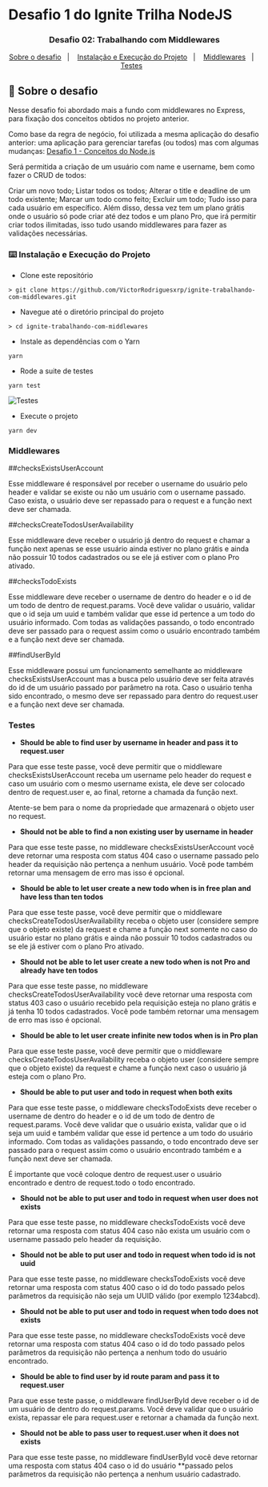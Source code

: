 # Desafio 1 do Ignite Trilha NodeJS


<h3 align="center">
  Desafio 02: Trabalhando com Middlewares
</h3>


<p align="center">
  <a href="#rocket-sobre-o-desafio">Sobre o desafio</a>&nbsp;&nbsp;&nbsp;|&nbsp;&nbsp;&nbsp;
  <a href="#keyboard-instalação-e-execução-do-projeto">Instalação e Execução do Projeto</a>&nbsp;&nbsp;&nbsp;|&nbsp;&nbsp;&nbsp;
  <a href="#Middlewares">Middlewares</a>&nbsp;&nbsp;&nbsp;|&nbsp;&nbsp;&nbsp;
  <a href="#testes">Testes</a>&nbsp;&nbsp;&nbsp;
</p>

## :rocket: Sobre o desafio

Nesse desafio foi abordado mais a fundo com middlewares no Express, para fixação dos conceitos obtidos no projeto anterior.

Como base da regra de negócio, foi utilizada a mesma aplicação do desafio anterior: uma aplicação para gerenciar tarefas (ou todos) mas 
com algumas mudanças: 
<a href="https://github.com/VictorRodriguesxrp/ignite-conceitos-nodejs"> Desafio 1 - Conceitos do Node.js </a>

Será permitida a criação de um usuário com name e username, bem como fazer o CRUD de todos:

Criar um novo todo;
Listar todos os todos;
Alterar o title e deadline de um todo existente;
Marcar um todo como feito;
Excluir um todo;
Tudo isso para cada usuário em específico. Além disso, dessa vez tem um plano grátis onde o usuário só pode criar até dez todos e 
um plano Pro, que irá permitir criar todos ilimitadas, isso tudo usando middlewares para fazer as validações necessárias.


### :keyboard: Instalação e Execução do Projeto

- Clone este repositório

```
> git clone https://github.com/VictorRodriguesxrp/ignite-trabalhando-com-middlewares.git
```

- Navegue até o diretório principal do projeto

```
> cd ignite-trabalhando-com-middlewares
```

- Instale as dependências com o Yarn

```
yarn
```

- Rode a suite de testes

```
yarn test
```

![Testes](https://user-images.githubusercontent.com/64935593/110723408-c3160100-81f2-11eb-8cc8-448b169c115d.PNG)


- Execute o projeto

```
yarn dev
```

### Middlewares

##checksExistsUserAccount

Esse middleware é responsável por receber o username do usuário pelo header e validar se existe ou não um usuário com o username passado. Caso exista, o usuário deve ser repassado para o request e a função next deve ser chamada.

##checksCreateTodosUserAvailability

Esse middleware deve receber o usuário já dentro do request e chamar a função next apenas se esse usuário ainda estiver no plano grátis e ainda não possuir 10 todos cadastrados ou se ele já estiver com o plano Pro ativado.

##checksTodoExists

Esse middleware deve receber o username de dentro do header e o id de um todo de dentro de request.params. Você deve validar o usuário, validar que o id seja um uuid e também validar que esse id pertence a um todo do usuário informado.
Com todas as validações passando, o todo encontrado deve ser passado para o request assim como o usuário encontrado também e a função next deve ser chamada.

##findUserById

Esse middleware possui um funcionamento semelhante ao middleware checksExistsUserAccount mas a busca pelo usuário deve ser feita através do id de um usuário passado por parâmetro na rota. Caso o usuário tenha sido encontrado, o mesmo deve ser repassado para dentro do request.user e a função next deve ser chamada.


### Testes

- **Should be able to find user by username in header and pass it to request.user**

Para que esse teste passe, você deve permitir que o middleware checksExistsUserAccount receba um username pelo header do request e caso um usuário com o mesmo username exista, ele deve ser colocado dentro de request.user e, ao final, retorne a chamada da função next.

Atente-se bem para o nome da propriedade que armazenará o objeto user no request.

- **Should not be able to find a non existing user by username in header**

Para que esse teste passe, no middleware checksExistsUserAccount você deve retornar uma resposta com status 404 caso o username passado pelo header da requisição não pertença a nenhum usuário. Você pode também retornar uma mensagem de erro mas isso é opcional.

- **Should be able to let user create a new todo when is in free plan and have less than ten todos**

Para que esse teste passe, você deve permitir que o middleware checksCreateTodosUserAvailability receba o objeto user (considere sempre que o objeto existe) da request e chame a função next somente no caso do usuário estar no plano grátis e ainda não possuir 10 todos cadastrados ou se ele já estiver com o plano Pro ativado.

- **Should not be able to let user create a new todo when is not Pro and already have ten todos**

Para que esse teste passe, no middleware checksCreateTodosUserAvailability você deve retornar uma resposta com status 403 caso o usuário recebido pela requisição esteja no plano grátis e já tenha 10 todos cadastrados. Você pode também retornar uma mensagem de erro mas isso é opcional.

- **Should be able to let user create infinite new todos when is in Pro plan**

Para que esse teste passe, você deve permitir que o middleware checksCreateTodosUserAvailability receba o objeto user (considere sempre que o objeto existe) da request e chame a função next caso o usuário já esteja com o plano Pro.

- **Should be able to put user and todo in request when both exits**

Para que esse teste passe, o middleware checksTodoExists deve receber o username de dentro do header e o id de um todo de dentro de request.params. Você deve validar que o usuário exista, validar que o id seja um uuid e também validar que esse id pertence a um todo do usuário informado.
Com todas as validações passando, o todo encontrado deve ser passado para o request assim como o usuário encontrado também e a função next deve ser chamada.

É importante que você coloque dentro de request.user o usuário encontrado e dentro de request.todo o todo encontrado.

- **Should not be able to put user and todo in request when user does not exists**

Para que esse teste passe, no middleware checksTodoExists você deve retornar uma resposta com status 404 caso não exista um usuário com o username passado pelo header da requisição.

- **Should not be able to put user and todo in request when todo id is not uuid**

Para que esse teste passe, no middleware checksTodoExists você deve retornar uma resposta com status 400 caso o id do todo passado pelos parâmetros da requisição não seja um UUID válido (por exemplo 1234abcd).

- **Should not be able to put user and todo in request when todo does not exists**

Para que esse teste passe, no middleware checksTodoExists você deve retornar uma resposta com status 404 caso o id do todo passado pelos parâmetros da requisição não pertença a nenhum todo do usuário encontrado.

- **Should be able to find user by id route param and pass it to request.user**

Para que esse teste passe, o middleware findUserById deve receber o id de um usuário de dentro do request.params. Você deve validar que o usuário exista, repassar ele para request.user e retornar a chamada da função next.

- **Should not be able to pass user to request.user when it does not exists**

Para que esse teste passe, no middleware findUserById você deve retornar uma resposta com status 404 caso o id do usuário **passado pelos parâmetros da requisição não pertença a nenhum usuário cadastrado.

